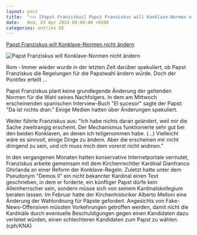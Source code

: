 ```yaml
---
layout: post
title:  "🔥🔥 [Papst Franziskus] Papst Franziskus will Konklave-Normen nicht ändern"
date:   Wed, 03 Apr 2024 09:00:00 +0200
categories: entries DE
---
```

[Papst Franziskus will Konklave-Normen nicht ändern](https://katholisch.de/artikel/52313-papst-franziskus-will-konklave-normen-nicht-aendern)

![Papst Franziskus will Konklave-Normen nicht ändern](https://cf.katholisch.de/dpa_38088081_konklave.jpg)

Rom ‐ Immer wieder wurde in der letzten Zeit darüber spekuliert, ob Papst Franziskus die Regelungen für die Papstwahl ändern würde. Doch der Pontifex erteilt ...

Papst Franziskus plant keine grundlegende Änderung der geltenden Normen für die Wahl seines Nachfolgers. In dem am Mittwoch erscheinenden spanischen Interview-Buch "El sucesor" sagte der Papst: "Da ist nichts dran." Einige Medien hatten über Änderungen spekuliert.

Weiter führte Franziskus aus: "Ich habe nichts daran geändert, weil mir die Sache zweitrangig erscheint. Der Mechanismus funktionierte sehr gut bei den beiden Konklaven, an denen ich teilgenommen habe. (...) Vielleicht wäre es sinnvoll, einige Dinge zu ändern. Aber die erscheinen mir nicht dringend zu sein, und ich muss mich dem vorerst nicht widmen."

In den vergangenen Monaten hatten konservative Internetportale vermutet, Franziskus arbeite gemeinsam mit dem Kirchenrechtler Kardinal Gianfranco Ghirlanda an einer Reform der Konklave-Regeln. Zuletzt hatte unter dem Pseudonym "Demos II" ein nicht bekannter Kardinal einen Text geschrieben, in dem er forderte, ein künftiger Papst dürfe kein Alleinherrscher sein, sondern müsse sich von seinem Kardinalskollegium beraten lassen. Im Februar hatte der Kirchenhistoriker Alberto Melloni eine Änderung der Wahlordnung für Päpste gefordert. Angesichts von Fake-News-Offensiven müssten Vorkehrungen getroffen werden, damit nicht die Kardinäle durch eventuelle Beschuldigungen gegen einen Kandidaten dazu verleitet würden, einen schlechteren Kandidaten zum Papst zu wählen. (cph/KNA)

